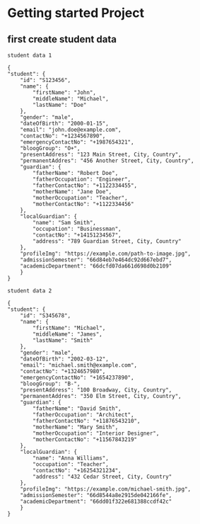  # Getting started Project

 ## first create student data

```
student data 1
```
    {
    "student": {
        "id": "S123456",
        "name": {
            "firstName": "John",
            "middleName": "Michael",
            "lastName": "Doe"
        },
        "gender": "male",
        "dateOfBirth": "2000-01-15",
        "email": "john.doe@example.com",
        "contactNo": "+1234567890",
        "emergencyContactNo": "+1987654321",
        "bloogGroup": "O+",
        "presentAddress": "123 Main Street, City, Country",
        "permanentAddres": "456 Another Street, City, Country",
        "guardian": {
            "fatherName": "Robert Doe",
            "fatherOccupation": "Engineer",
            "fatherContactNo": "+1122334455",
            "motherName": "Jane Doe",
            "motherOccupation": "Teacher",
            "motherContactNo": "+1122334456"
        },
        "localGuardian": {
            "name": "Sam Smith",
            "occupation": "Businessman",
            "contactNo": "+14151234567",
            "address": "789 Guardian Street, City, Country"
        },
        "profileImg": "https://example.com/path-to-image.jpg",
        "admissionSemester": "66d84eb7e464dc92d667ebd7",
        "academicDepartment": "66dcfd07da661d698d0b2109"
        }  
    }



```
student data 2
```
    {
    "student": {
        "id": "S345678",
        "name": {
            "firstName": "Michael",
            "middleName": "James",
            "lastName": "Smith"
        },
        "gender": "male",
        "dateOfBirth": "2002-03-12",
        "email": "michael.smith@example.com",
        "contactNo": "+1324657980",
        "emergencyContactNo": "+1654237890",
        "bloogGroup": "B-",
        "presentAddress": "100 Broadway, City, Country",
        "permanentAddres": "350 Elm Street, City, Country",
        "guardian": {
            "fatherName": "David Smith",
            "fatherOccupation": "Architect",
            "fatherContactNo": "+11876543210",
            "motherName": "Mary Smith",
            "motherOccupation": "Interior Designer",
            "motherContactNo": "+11567843219"
        },
        "localGuardian": {
            "name": "Anna Williams",
            "occupation": "Teacher",
            "contactNo": "+16254321234",
            "address": "432 Cedar Street, City, Country"
        },
        "profileImg": "https://example.com/michael-smith.jpg",
        "admissionSemester": "66d8544a8e2915de042166fe",
        "academicDepartment": "66dd01f322e681388ccdf42c"
        }
    }


